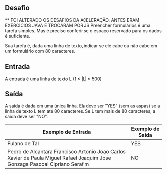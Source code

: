 ## Desafio

** FOI ALTERADO OS DESAFIOS DA ACELERAÇÃO, ANTES ERAM EXERCÍCIOS JAVA E TROCARAM POR JS
Preencher formulários é uma tarefa simples. Mas é preciso conferir se o espaço reservado para os dados é suficiente.

Sua tarefa é, dada uma linha de texto, indicar se ele cabe ou não cabe em um formulário com 80 caracteres.

## Entrada

A entrada é uma linha de texto L (1 ≤ |L| ≤ 500)

## Saída

A saída é dada em uma única linha. Ela deve ser "YES" (sem as aspas) se a linha de texto L tem até 80 caracteres. Se L tem mais de 80 caracteres, a saída deve ser "NO".

| Exemplo de Entrada | Exemplo de Saída|
| ---|--- |
| Fulano de Tal | YES |
| Pedro de Alcantara Francisco Antonio Joao Carlos Xavier de Paula Miguel Rafael Joaquim Jose Gonzaga Pascoal Cipriano Serafim | NO |

